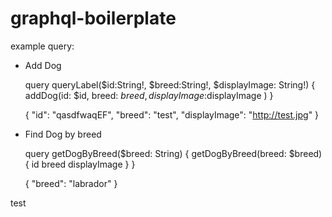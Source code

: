 # graphql-boilerplate

example query:

* Add Dog

  query queryLabel($id:String!, $breed:String!, $displayImage: String!) {
    addDog(id: $id, breed: $breed, displayImage:$displayImage )
  }

  {
    "id": "qasdfwaqEF",
    "breed": "test",
    "displayImage": "http://test.jpg"
  }

* Find Dog by breed

  query getDogByBreed($breed: String) 
  {
    getDogByBreed(breed: $breed) {
      id
      breed
      displayImage
    }
  }

  {
    "breed": "labrador"
  }


test
